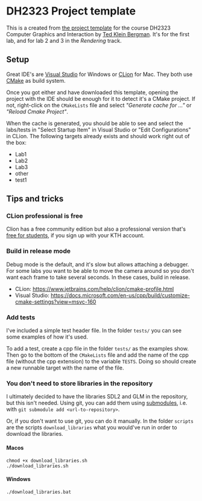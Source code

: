 # DH2323 Project template
This is a created from [the project template](https://github.com/Naxaes/DH2323) for the course DH2323 Computer Graphics and Interaction by [Ted Klein Bergman](https://github.com/Naxaes/). It's for the first lab, and for lab 2 and 3 in the *Rendering* track.

## Setup

Great IDE's are [Visual Studio](https://visualstudio.microsoft.com/downloads/) for Windows or [CLion](https://www.jetbrains.com/clion/download/) for Mac. They both use [CMake](https://cmake.org/) as build system.

Once you got either and have downloaded this template, opening the project with the IDE should be enough for it to detect it's a CMake project. If not, right-click on the `CMakeLists` file and select *"Generate cache for ..."* or *"Reload Cmake Project"*.

When the cache is generated, you should be able to see and select the labs/tests in "Select Startup Item" in Visual Studio or "Edit Configurations" in CLion. The following targets already exists and should work right out of the box:

* Lab1
* Lab2
* Lab3
* other
* test1

## Tips and tricks

### CLion professional is free
Clion has a free community edition but also a professional version that's [free for students](https://www.jetbrains.com/community/education/#students), if you sign up with your KTH account.


### Build in release mode
Debug mode is the default, and it's slow but allows attaching a debugger. For some labs you want to be able to move the camera around so you don't want each frame to take several seconds. In these cases, build in release. 

* CLion: https://www.jetbrains.com/help/clion/cmake-profile.html
* Visual Studio: https://docs.microsoft.com/en-us/cpp/build/customize-cmake-settings?view=msvc-160


### Add tests
I've included a simple test header file. In the folder `tests/` you can see some examples of how it's used.

To add a test, create a cpp file in the folder `tests/` as the examples show. Then go to the bottom of the `CMakeLists` file and add the name of the cpp file (without the cpp extension) to the variable `TESTS`. Doing so should create a new runnable target with the name of the file. 


### You don't need to store libraries in the repository
I ultimately decided to have the libraries SDL2 and GLM in the repository, but this isn't needed. Using git, you can add them using [submodules](https://git-scm.com/book/en/v2/Git-Tools-Submodules), i.e. with `git submodule add <url-to-repository>`.

Or, if you don't want to use git, you can do it manually. In the folder `scripts` are the scripts `download_libraries` what you would've run in order to download the libraries.

#### Macos
    chmod +x download_libraries.sh
    ./download_libraries.sh

#### Windows
    ./download_libraries.bat
